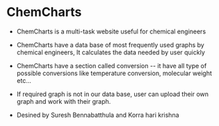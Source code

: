 # ChemCharts

- ChemCharts is a multi-task website useful for chemical engineers
- ChemCharts have a data base of most frequently used graphs by chemical engineers, It calculates the data needed by user quickly
- ChemCharts have a section called conversion -- it have all type of possible conversions like temperature conversion, molecular weight etc...
- If required graph is not in our data base, user can upload their own graph and work with their graph.



- Desined by Suresh Bennabatthula and Korra hari krishna
